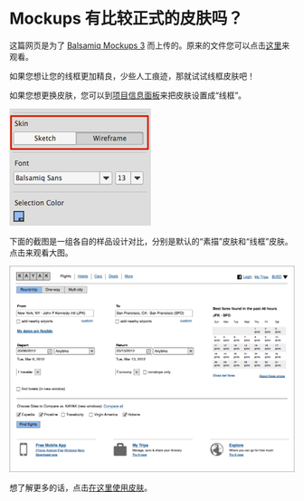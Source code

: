 # Mockups 有比较正式的皮肤吗？

这篇网页是为了 [Balsamiq Mockups 3](https://balsamiq.com/products/mockups/) 而上传的。原来的文件您可以点击[这里](http://media.balsamiq.com/files/Balsamiq_Mockups_v1-v2_Docs.pdf)来观看。  

如果您想让您的线框更加精良，少些人工痕迹，那就试试线框皮肤吧！

如果您想更换皮肤，您可以到[项目信息面板](http://support.balsamiq.com/customer/portal/articles/1895403)来把皮肤设置成“线框”。

![image](images/skin-switcher.png)

下面的截图是一组各自的样品设计对比，分别是默认的“素描”皮肤和“线框”皮肤。点击来观看大图。

![image](images/search-wireframe.png)

想了解更多的话，点击[在这里使用皮肤](http://support.balsamiq.com/customer/portal/articles/938142)。
